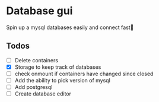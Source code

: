 # Database gui

Spin up a mysql databases easily and connect fast🚀

## Todos

- [ ] Delete containers 
- [x] Storage to keep track of databases
- [ ] check onmount if containers have changed since closed
- [ ] Add the ability to pick version of mysql
- [ ] Add postgresql
- [ ] Create database editor